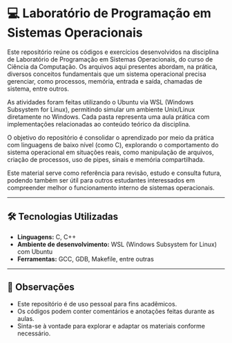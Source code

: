 # 💻 Laboratório de Programação em Sistemas Operacionais

Este repositório reúne os códigos e exercícios desenvolvidos na disciplina de Laboratório de Programação em Sistemas Operacionais, do curso de Ciência da Computação. Os arquivos aqui presentes abordam, na prática, diversos conceitos fundamentais que um sistema operacional precisa gerenciar, como processos, memória, entrada e saída, chamadas de sistema, entre outros.

As atividades foram feitas utilizando o Ubuntu via WSL (Windows Subsystem for Linux), permitindo simular um ambiente Unix/Linux diretamente no Windows. Cada pasta representa uma aula prática com implementações relacionadas ao conteúdo teórico da disciplina.

O objetivo do repositório é consolidar o aprendizado por meio da prática com linguagens de baixo nível (como C), explorando o comportamento do sistema operacional em situações reais, como manipulação de arquivos, criação de processos, uso de pipes, sinais e memória compartilhada.

Este material serve como referência para revisão, estudo e consulta futura, podendo também ser útil para outros estudantes interessados em compreender melhor o funcionamento interno de sistemas operacionais.

---

## 🛠️ Tecnologias Utilizadas

- **Linguagens:** C, C++
- **Ambiente de desenvolvimento:** WSL (Windows Subsystem for Linux) com Ubuntu
- **Ferramentas:** GCC, GDB, Makefile, entre outras

---

## 📌 Observações

- Este repositório é de uso pessoal para fins acadêmicos.
- Os códigos podem conter comentários e anotações feitas durante as aulas.
- Sinta-se à vontade para explorar e adaptar os materiais conforme necessário.


